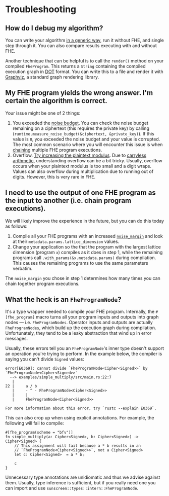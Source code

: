 # Troubleshooting
## How do I debug my algorithm?
You can write your algorithm [in a generic way](./factoring_fhe_programs.md), run it without FHE, and single step through it.
You can also compare results executing with and without FHE.

Another technique that can be helpful is to call the `render()` method on your compiled `FheProgram`. This returns a `String` containing the compiled execution graph in [DOT](https://www.graphviz.org/doc/info/lang.html) format. You can write this to a file and render it with [Graphviz](https://graphviz.org/), a standard graph rendering library.

## My FHE program yields the wrong answer. I'm certain the algorithm is correct.
Your issue might be one of 2 things:
1. You exceeded the [noise budget](../advanced/noise_margin.md). You can check the noise budget remaining on a ciphertext (this requires the private key) by calling (`runtime.measure_noise_budget(&ciphertext, &private_key)`). If this value is `0`, you exceeded the noise budget and your value is corrupted. The most common scenario where you will encounter this issue is when [chaining](#i-need-to-use-the-output-of-one-fhe-program-as-the-input-to-another-ie-chain-program-executions) multiple FHE program executions.
2. Overflow. [Try increasing the plaintext modulus](../advanced/plain_modulus/plain_modulus.md). Due to [carryless arithmetic](../advanced/carryless_arithmetic.md), understanding overflow can be a bit tricky. Usually, overflow occurs when your plaintext modulus is too small and a digit wraps. Values can also overflow during multiplication due to running out of digits. However, this is very rare in FHE.

## I need to use the output of one FHE program as the input to another (i.e. chain program executions).
We will likely improve the experience in the future, but you can do this today as follows:

1. Compile all your FHE programs with an increased [`noise_margin`](../advanced/noise_margin.md#changing-the-noise-margin) and look at their `metadata.params.lattice_dimension` values.
2. Change your application so the that the program with the largest lattice dimension (program `x`) compiles as it does in step 1, while the remaining programs call `.with_params(&x.metadata.params)` during compilation. This causes the remaining programs to use the same parameters verbatim.

The `noise_margin` you chose in step 1 determines how many times you can chain together program executions.

## What the heck is an `FheProgramNode`?
It's a type wrapper needed to compile your FHE program. Internally, the `#[fhe_program]` macro turns all your program inputs and outputs into graph nodes &mdash; i.e. `FheProgramNodes`. Operator inputs and outputs are actually `FheProgramNodes`, which build up the execution graph during compilation. Unfortunately, they tend to be a leaky abstraction that wind up in error messages.

Usually, these errors tell you an `FheProgramNode`'s inner type doesn't
support an operation you're trying to perform. In the example below, the compiler is saying you can't divide `Signed` values:

```ignore
error[E0369]: cannot divide `FheProgramNode<Cipher<Signed>>` by `FheProgramNode<Cipher<Signed>>`
  --> examples/simple_multiply/src/main.rs:22:7
   |
22 |     a / b
   |     - ^ - FheProgramNode<Cipher<Signed>>
   |     |
   |     FheProgramNode<Cipher<Signed>>

For more information about this error, try `rustc --explain E0369`.
```

This can also crop up when using explicit annotations. For example, the following will fail to compile:

```rust,no_run,compile_fail
#[fhe_program(scheme = "bfv")]
fn simple_multiply(a: Cipher<Signed>, b: Cipher<Signed>) -> Cipher<Signed> {
    // This assignment will fail because a * b results in an
    // `FheProgramNode<Cipher<Signed>>`, not a Cipher<Signed>
    let c: Cipher<Signed>  = a * b;

    c
}
```

Unnecessary type annotations are unidiomatic and thus we advise against them. Usually, type inference is sufficient, but if you really need one you can import and use `sunscreen::types::intern::FheProgramNode`.
